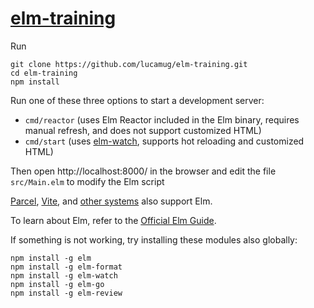 # [elm-training](https://github.com/lucamug/elm-training/)

Run 

```shell
git clone https://github.com/lucamug/elm-training.git
cd elm-training
npm install
```

Run one of these three options to start a development server:

* `cmd/reactor` (uses Elm Reactor included in the Elm binary, requires manual refresh, and does not support customized HTML)
* `cmd/start` (uses [elm-watch](https://lydell.github.io/elm-watch/), supports hot reloading and customized HTML)

Then open http://localhost:8000/ in the browser and edit the file `src/Main.elm` to modify the Elm script

[Parcel](https://parceljs.org/languages/elm), [Vite](https://github.com/hmsk/vite-plugin-elm), and [other systems](https://www.lindsaykwardell.com/blog/setting-up-elm-in-2022) also support Elm.

To learn about Elm, refer to the [Official Elm Guide](https://guide.elm-lang.org/).

If something is not working, try installing these modules also globally:

```
npm install -g elm
npm install -g elm-format
npm install -g elm-watch
npm install -g elm-go
npm install -g elm-review
```